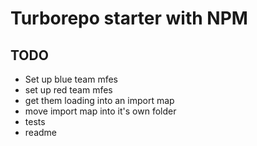 # Turborepo starter with NPM

## TODO
- Set up blue team mfes
- set up red team mfes
- get them loading into an import map
- move import map into it's own folder
- tests
- readme